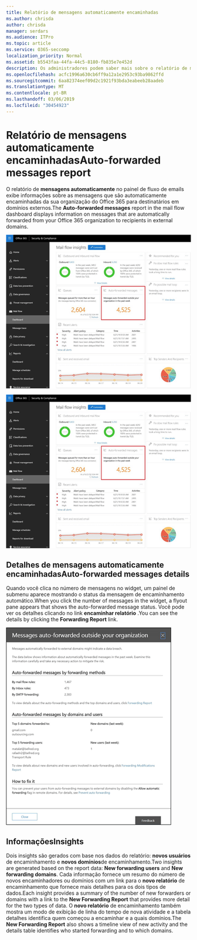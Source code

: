 ```yaml
---
title: Relatório de mensagens automaticamente encaminhadas
ms.author: chrisda
author: chrisda
manager: serdars
ms.audience: ITPro
ms.topic: article
ms.service: O365-seccomp
localization_priority: Normal
ms.assetid: b5543faa-44fa-44c5-8180-fb835e7e452d
description: Os administradores podem saber mais sobre o relatório de mensagens de encaminhamento automático no painel de fluxo de emails no centro de conformidade do & de segurança do Office 365.
ms.openlocfilehash: acfc1996a630cb6ff9a12a1e2953c93ba9862ffd
ms.sourcegitcommit: 6aa82374eef09d2c1921f93bda3eabeeb28aadeb
ms.translationtype: MT
ms.contentlocale: pt-BR
ms.lasthandoff: 03/06/2019
ms.locfileid: "30454923"
---
```

# <a name="auto-forwarded-messages-report"></a><span data-ttu-id="ef8d2-103">Relatório de mensagens automaticamente encaminhadas</span><span class="sxs-lookup"><span data-stu-id="ef8d2-103">Auto-forwarded messages report</span></span>

<span data-ttu-id="ef8d2-104">O relatório de **mensagens automaticamente** no painel de fluxo de emails exibe informações sobre as mensagens que são automaticamente encaminhadas da sua organização do Office 365 para destinatários em domínios externos.</span><span class="sxs-lookup"><span data-stu-id="ef8d2-104">The **Auto-forwarded messages** report in the mail flow dashboard displays information on messages that are automatically forwarded from your Office 365 organization to recipients in external domains.</span></span>

![x](media/8bc2600b-71c3-4b37-b4d0-9435fe0cfc8d.png)

![O relatório de mensagens de encaminhamento automático no painel de fluxo de emails no centro de conformidade do & de segurança do Office 365](media/8bc2600b-71c3-4b37-b4d0-9435fe0cfc8d.png)

## <a name="auto-forwarded-messages-details"></a><span data-ttu-id="ef8d2-107">Detalhes de mensagens automaticamente encaminhadas</span><span class="sxs-lookup"><span data-stu-id="ef8d2-107">Auto-forwarded messages details</span></span>

<span data-ttu-id="ef8d2-108">Quando você clica no número de mensagens no widget, um painel de submenu aparece mostrando o status da mensagem de encaminhamento automático.</span><span class="sxs-lookup"><span data-stu-id="ef8d2-108">When you click the number of messages in the widget, a flyout pane appears that shows the auto-forwarded message status.</span></span> <span data-ttu-id="ef8d2-109">Você pode ver os detalhes clicando no link **encaminhar relatório** .</span><span class="sxs-lookup"><span data-stu-id="ef8d2-109">You can see the details by clicking the **Forwarding Report** link.</span></span>

![O submenu de detalhes do relatório de mensagens automaticamente encaminhadas no centro de conformidade do & de segurança do Office 365](media/87d0fb1e-d2ef-4901-b17c-ec32d23a539e.png)

## <a name="insights"></a><span data-ttu-id="ef8d2-111">Informações</span><span class="sxs-lookup"><span data-stu-id="ef8d2-111">Insights</span></span>

<span data-ttu-id="ef8d2-112">Dois insights são gerados com base nos dados do relatório: **novos usuários** de encaminhamento e **novos domínios**de encaminhamento.</span><span class="sxs-lookup"><span data-stu-id="ef8d2-112">Two insights are generated based on the report data: **New forwarding users** and **New forwarding domains**.</span></span> <span data-ttu-id="ef8d2-113">Cada informação fornece um resumo do número de novos encaminhadores ou domínios com um link para o **novo relatório** de encaminhamento que fornece mais detalhes para os dois tipos de dados.</span><span class="sxs-lookup"><span data-stu-id="ef8d2-113">Each insight provides a summary of the number of new forwarders or domains with a link to the **New Forwarding Report** that provides more detail for the two types of data.</span></span> <span data-ttu-id="ef8d2-114">O **novo relatório** de encaminhamento também mostra um modo de exibição de linha do tempo de nova atividade e a tabela detalhes identifica quem começou a encaminhar e a quais domínios.</span><span class="sxs-lookup"><span data-stu-id="ef8d2-114">The **New Forwarding Report** also shows a timeline view of new activity and the details table identifies who started forwarding and to which domains.</span></span>
